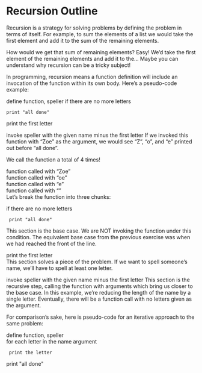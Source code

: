 # Recursion Outline

Recursion is a strategy for solving problems by defining the problem in terms of itself. For example, to sum the elements of a list we would take the first element and add it to the sum of the remaining elements.

How would we get that sum of remaining elements? Easy! We’d take the first element of the remaining elements and add it to the… Maybe you can understand why recursion can be a tricky subject!

In programming, recursion means a function definition will include an invocation of the function within its own body. Here’s a pseudo-code example:

define function, speller
  if there are no more letters

    print "all done"

  print the first letter

  invoke speller with the given name minus the first letter
If we invoked this function with “Zoe” as the argument, we would see “Z”, “o”, and “e” printed out before “all done”.

We call the function a total of 4 times!

function called with “Zoe”\
function called with “oe”\
function called with “e”\
function called with “”\
Let’s break the function into three chunks:

   if there are no more letters

     print "all done"

This section is the base case. We are NOT invoking the function under this condition. The equivalent base case from the previous exercise was when we had reached the front of the line.

   print the first letter\
This section solves a piece of the problem. If we want to spell someone’s name, we’ll have to spell at least one letter.

   invoke speller with the given name minus the first letter
This section is the recursive step, calling the function with arguments which bring us closer to the base case. In this example, we’re reducing the length of the name by a single letter. Eventually, there will be a function call with no letters given as the argument.

For comparison’s sake, here is pseudo-code for an iterative approach to the same problem:

 define function, speller\
   for each letter in the name argument

     print the letter

   print "all done"
